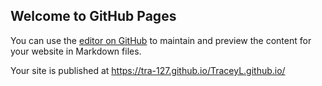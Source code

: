 ## Welcome to GitHub Pages

You can use the [editor on GitHub](https://github.com/Tra-127/TraceyL.github.io/edit/main/README.md) to maintain and preview the content for your website in Markdown files.

Your site is published at https://tra-127.github.io/TraceyL.github.io/
